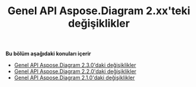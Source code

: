 ﻿---
title: Genel API Aspose.Diagram 2.xx'teki değişiklikler
type: docs
weight: 50
url: /tr/java/public-api-changes-in-aspose-diagram-2-x-x/
---
**Bu bölüm aşağıdaki konuları içerir**
- [Genel API Aspose.Diagram 2.3.0'daki değişiklikler](/diagram/tr/java/public-api-changes-in-aspose-diagram-2-3-0/)
- [Genel API Aspose.Diagram 2.2.0'daki değişiklikler](/diagram/tr/java/public-api-changes-in-aspose-diagram-2-2-0/)
- [Genel API Aspose.Diagram 2.1.0'daki değişiklikler](/diagram/tr/java/public-api-changes-in-aspose-diagram-2-1-0/)
